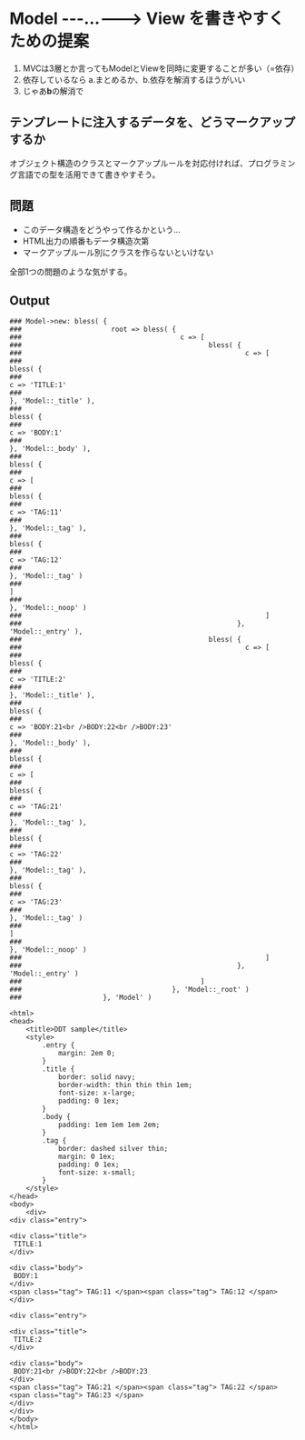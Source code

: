 Model ---...---> View を書きやすくための提案
============================================

1. MVCは3層とか言ってもModelとViewを同時に変更することが多い（=依存）
2. 依存しているなら a.まとめるか、b.依存を解消するほうがいい
3. じゃあ**b**の解消で



テンプレートに注入するデータを、どうマークアップするか
------------------------------------------------------

オブジェクト構造のクラスとマークアップルールを対応付ければ、プログラミング言語での型を活用できて書きやすそう。



問題
----

* このデータ構造をどうやって作るかという…
* HTML出力の順番もデータ構造次第
* マークアップルール別にクラスを作らないといけない

全部1つの問題のような気がする。



Output
------

	### Model->new: bless( {
	###                      root => bless( {
	###                                       c => [
	###                                              bless( {
	###                                                       c => [
	###                                                              bless( {
	###                                                                       c => 'TITLE:1'
	###                                                                     }, 'Model::_title' ),
	###                                                              bless( {
	###                                                                       c => 'BODY:1'
	###                                                                     }, 'Model::_body' ),
	###                                                              bless( {
	###                                                                       c => [
	###                                                                              bless( {
	###                                                                                       c => 'TAG:11'
	###                                                                                     }, 'Model::_tag' ),
	###                                                                              bless( {
	###                                                                                       c => 'TAG:12'
	###                                                                                     }, 'Model::_tag' )
	###                                                                            ]
	###                                                                     }, 'Model::_noop' )
	###                                                            ]
	###                                                     }, 'Model::_entry' ),
	###                                              bless( {
	###                                                       c => [
	###                                                              bless( {
	###                                                                       c => 'TITLE:2'
	###                                                                     }, 'Model::_title' ),
	###                                                              bless( {
	###                                                                       c => 'BODY:21<br />BODY:22<br />BODY:23'
	###                                                                     }, 'Model::_body' ),
	###                                                              bless( {
	###                                                                       c => [
	###                                                                              bless( {
	###                                                                                       c => 'TAG:21'
	###                                                                                     }, 'Model::_tag' ),
	###                                                                              bless( {
	###                                                                                       c => 'TAG:22'
	###                                                                                     }, 'Model::_tag' ),
	###                                                                              bless( {
	###                                                                                       c => 'TAG:23'
	###                                                                                     }, 'Model::_tag' )
	###                                                                            ]
	###                                                                     }, 'Model::_noop' )
	###                                                            ]
	###                                                     }, 'Model::_entry' )
	###                                            ]
	###                                     }, 'Model::_root' )
	###                    }, 'Model' )

	<html>
	<head>
		<title>DDT sample</title>
		<style>
			.entry {
				margin: 2em 0;
			}
			.title {
				border: solid navy;
				border-width: thin thin thin 1em;
				font-size: x-large;
				padding: 0 1ex;
			}
			.body {
				padding: 1em 1em 1em 2em;
			}
			.tag {
				border: dashed silver thin;
				margin: 0 1ex;
				padding: 0 1ex;
				font-size: x-small;
			}
		</style>
	</head>
	<body>
		<div>
	<div class="entry">
	 
	<div class="title">
	 TITLE:1 
	</div>
	
	<div class="body">
	 BODY:1 
	</div>
	<span class="tag"> TAG:11 </span><span class="tag"> TAG:12 </span> 
	</div>
	
	<div class="entry">
	 
	<div class="title">
	 TITLE:2 
	</div>
	
	<div class="body">
	 BODY:21<br />BODY:22<br />BODY:23 
	</div>
	<span class="tag"> TAG:21 </span><span class="tag"> TAG:22 </span><span class="tag"> TAG:23 </span> 
	</div>
	</div>
	</body>
	</html>


